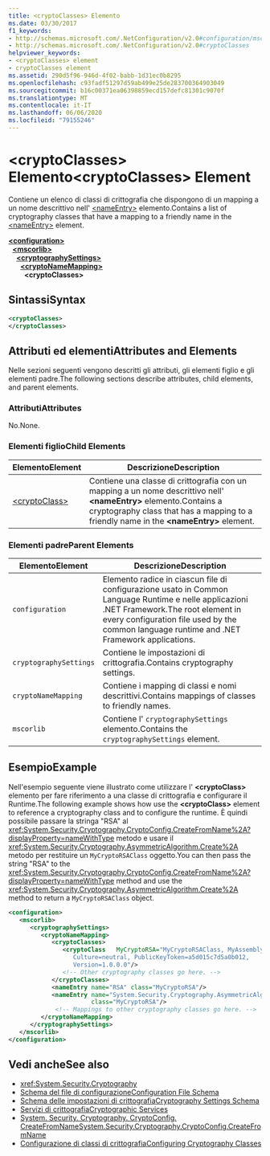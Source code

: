 ```yaml
---
title: <cryptoClasses> Elemento
ms.date: 03/30/2017
f1_keywords:
- http://schemas.microsoft.com/.NetConfiguration/v2.0#configuration/mscorlib/cryptographySettings/cryptoNameMapping/cryptoClasses
- http://schemas.microsoft.com/.NetConfiguration/v2.0#cryptoClasses
helpviewer_keywords:
- <cryptoClasses> element
- cryptoClasses element
ms.assetid: 290d5f96-946d-4f02-babb-1d31ec0b8295
ms.openlocfilehash: c93fadf51297d59ab499e25de283700364903049
ms.sourcegitcommit: b16c00371ea06398859ecd157defc81301c9070f
ms.translationtype: MT
ms.contentlocale: it-IT
ms.lasthandoff: 06/06/2020
ms.locfileid: "79155246"
---
```

# <a name="cryptoclasses-element"></a><span data-ttu-id="77544-102">\<cryptoClasses> Elemento</span><span class="sxs-lookup"><span data-stu-id="77544-102">\<cryptoClasses> Element</span></span>
<span data-ttu-id="77544-103">Contiene un elenco di classi di crittografia che dispongono di un mapping a un nome descrittivo nell' [\<nameEntry>](nameentry-element.md) elemento.</span><span class="sxs-lookup"><span data-stu-id="77544-103">Contains a list of cryptography classes that have a mapping to a friendly name in the [\<nameEntry>](nameentry-element.md) element.</span></span>  
  
[**\<configuration>**](../configuration-element.md)  
&nbsp;&nbsp;[**\<mscorlib>**](mscorlib-element-for-cryptography-settings.md)  
&nbsp;&nbsp;&nbsp;&nbsp;[**\<cryptographySettings>**](cryptographysettings-element.md)  
&nbsp;&nbsp;&nbsp;&nbsp;&nbsp;&nbsp;[**\<cryptoNameMapping>**](cryptonamemapping-element.md)  
&nbsp;&nbsp;&nbsp;&nbsp;&nbsp;&nbsp;&nbsp;&nbsp;**\<cryptoClasses>**  
  
## <a name="syntax"></a><span data-ttu-id="77544-104">Sintassi</span><span class="sxs-lookup"><span data-stu-id="77544-104">Syntax</span></span>  
  
```xml  
<cryptoClasses>
</cryptoClasses>  
```  
  
## <a name="attributes-and-elements"></a><span data-ttu-id="77544-105">Attributi ed elementi</span><span class="sxs-lookup"><span data-stu-id="77544-105">Attributes and Elements</span></span>  
 <span data-ttu-id="77544-106">Nelle sezioni seguenti vengono descritti gli attributi, gli elementi figlio e gli elementi padre.</span><span class="sxs-lookup"><span data-stu-id="77544-106">The following sections describe attributes, child elements, and parent elements.</span></span>  
  
### <a name="attributes"></a><span data-ttu-id="77544-107">Attributi</span><span class="sxs-lookup"><span data-stu-id="77544-107">Attributes</span></span>  
 <span data-ttu-id="77544-108">No.</span><span class="sxs-lookup"><span data-stu-id="77544-108">None.</span></span>  
  
### <a name="child-elements"></a><span data-ttu-id="77544-109">Elementi figlio</span><span class="sxs-lookup"><span data-stu-id="77544-109">Child Elements</span></span>  
  
|<span data-ttu-id="77544-110">Elemento</span><span class="sxs-lookup"><span data-stu-id="77544-110">Element</span></span>|<span data-ttu-id="77544-111">Descrizione</span><span class="sxs-lookup"><span data-stu-id="77544-111">Description</span></span>|  
|-------------|-----------------|  
|[\<cryptoClass>](cryptoclass-element.md)|<span data-ttu-id="77544-112">Contiene una classe di crittografia con un mapping a un nome descrittivo nell' **\<nameEntry>** elemento.</span><span class="sxs-lookup"><span data-stu-id="77544-112">Contains a cryptography class that has a mapping to a friendly name in the **\<nameEntry>** element.</span></span>|  
  
### <a name="parent-elements"></a><span data-ttu-id="77544-113">Elementi padre</span><span class="sxs-lookup"><span data-stu-id="77544-113">Parent Elements</span></span>  
  
|<span data-ttu-id="77544-114">Elemento</span><span class="sxs-lookup"><span data-stu-id="77544-114">Element</span></span>|<span data-ttu-id="77544-115">Descrizione</span><span class="sxs-lookup"><span data-stu-id="77544-115">Description</span></span>|  
|-------------|-----------------|  
|`configuration`|<span data-ttu-id="77544-116">Elemento radice in ciascun file di configurazione usato in Common Language Runtime e nelle applicazioni .NET Framework.</span><span class="sxs-lookup"><span data-stu-id="77544-116">The root element in every configuration file used by the common language runtime and .NET Framework applications.</span></span>|  
|`cryptographySettings`|<span data-ttu-id="77544-117">Contiene le impostazioni di crittografia.</span><span class="sxs-lookup"><span data-stu-id="77544-117">Contains cryptography settings.</span></span>|  
|`cryptoNameMapping`|<span data-ttu-id="77544-118">Contiene i mapping di classi e nomi descrittivi.</span><span class="sxs-lookup"><span data-stu-id="77544-118">Contains mappings of classes to friendly names.</span></span>|  
|`mscorlib`|<span data-ttu-id="77544-119">Contiene l' `cryptographySettings` elemento.</span><span class="sxs-lookup"><span data-stu-id="77544-119">Contains the `cryptographySettings` element.</span></span>|  
  
## <a name="example"></a><span data-ttu-id="77544-120">Esempio</span><span class="sxs-lookup"><span data-stu-id="77544-120">Example</span></span>  
 <span data-ttu-id="77544-121">Nell'esempio seguente viene illustrato come utilizzare l' **\<cryptoClass>** elemento per fare riferimento a una classe di crittografia e configurare il Runtime.</span><span class="sxs-lookup"><span data-stu-id="77544-121">The following example shows how use the **\<cryptoClass>** element to reference a cryptography class and to configure the runtime.</span></span> <span data-ttu-id="77544-122">È quindi possibile passare la stringa "RSA" al <xref:System.Security.Cryptography.CryptoConfig.CreateFromName%2A?displayProperty=nameWithType> metodo e usare il <xref:System.Security.Cryptography.AsymmetricAlgorithm.Create%2A> metodo per restituire un `MyCryptoRSAClass` oggetto.</span><span class="sxs-lookup"><span data-stu-id="77544-122">You can then pass the string "RSA" to the <xref:System.Security.Cryptography.CryptoConfig.CreateFromName%2A?displayProperty=nameWithType> method and use the <xref:System.Security.Cryptography.AsymmetricAlgorithm.Create%2A> method to return a `MyCryptoRSAClass` object.</span></span>  
  
```xml  
<configuration>  
   <mscorlib>  
      <cryptographySettings>  
         <cryptoNameMapping>  
            <cryptoClasses>  
               <cryptoClass   MyCryptoRSA="MyCryptoRSAClass, MyAssembly  
                  Culture=neutral, PublicKeyToken=a5d015c7d5a0b012,  
                  Version=1.0.0.0"/>  
               <!-- Other cryptography classes go here. -->  
            </cryptoClasses>  
            <nameEntry name="RSA" class="MyCryptoRSA"/>  
            <nameEntry name="System.Security.Cryptography.AsymmetricAlgorithm"  
                       class="MyCryptoRSA"/>  
             <!-- Mappings to other cryptography classes go here. -->  
         </cryptoNameMapping>  
      </cryptographySettings>  
   </mscorlib>  
</configuration>  
```  
  
## <a name="see-also"></a><span data-ttu-id="77544-123">Vedi anche</span><span class="sxs-lookup"><span data-stu-id="77544-123">See also</span></span>

- <xref:System.Security.Cryptography>
- [<span data-ttu-id="77544-124">Schema del file di configurazione</span><span class="sxs-lookup"><span data-stu-id="77544-124">Configuration File Schema</span></span>](../index.md)
- [<span data-ttu-id="77544-125">Schema delle impostazioni di crittografia</span><span class="sxs-lookup"><span data-stu-id="77544-125">Cryptography Settings Schema</span></span>](index.md)
- [<span data-ttu-id="77544-126">Servizi di crittografia</span><span class="sxs-lookup"><span data-stu-id="77544-126">Cryptographic Services</span></span>](../../../../standard/security/cryptographic-services.md)
- [<span data-ttu-id="77544-127">System. Security. Cryptography. CryptoConfig. CreateFromName</span><span class="sxs-lookup"><span data-stu-id="77544-127">System.Security.Cryptography.CryptoConfig.CreateFromName</span></span>](xref:System.Security.Cryptography.CryptoConfig.CreateFromName%2A)
- [<span data-ttu-id="77544-128">Configurazione di classi di crittografia</span><span class="sxs-lookup"><span data-stu-id="77544-128">Configuring Cryptography Classes</span></span>](../../configure-cryptography-classes.md)
